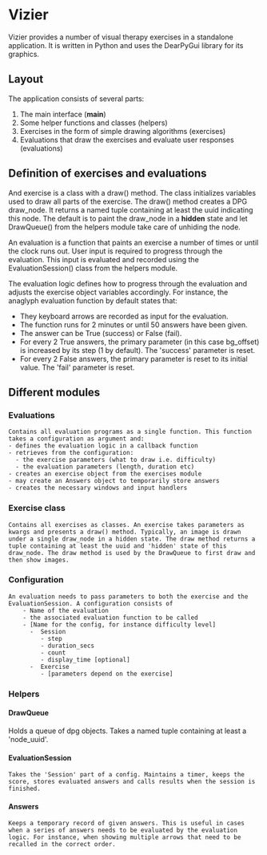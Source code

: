 # Vizier
Vizier provides a number of visual therapy exercises in a standalone application. It is written in Python and uses the DearPyGui library for its graphics.

## Layout
The application consists of several parts:

1. The main interface (__main__)
2. Some helper functions and classes (helpers)
3. Exercises in the form of simple drawing algorithms (exercises)
4. Evaluations that draw the exercises and evaluate user responses (evaluations)

## Definition of exercises and evaluations
And exercise is a class with a draw() method. The class initializes variables used to draw all parts of the exercise. The draw() method creates a DPG draw_node. It returns a named tuple containing at least the uuid indicating this node. The default is to paint the draw_node in a **hidden** state and let DrawQueue() from the helpers module take care of unhiding the node.

An evaluation is a function that paints an exercise a number of times or until the clock runs out. User input is required to progress through the evaluation. This input is evaluated and recorded using the EvaluationSession() class from the helpers module. 

The evaluation logic defines how to progress through the evaluation and adjusts the exercise object variables accordingly. For instance, the anaglyph evaluation function by default states that:

 - They keyboard arrows are recorded as input for the evaluation.
 - The function runs for 2 minutes or until 50 answers have been given.
 - The answer can be True (success) or False (fail).
 - For every 2 True answers, the primary parameter (in this case bg_offset) is increased by its step (1 by default). The 'success' parameter is reset.
 - For every 2 False answers, the primary parameter is reset to its initial value. The 'fail' parameter is reset.
 
## Different modules
### Evaluations
    Contains all evaluation programs as a single function. This function takes a configuration as argument and:
    - defines the evaluation logic in a callback function
    - retrieves from the configuration:
      - the exercise parameters (what to draw i.e. difficulty)
      - the evaluation parameters (length, duration etc)
    - creates an exercise object from the exercises module
    - may create an Answers object to temporarily store answers
    - creates the necessary windows and input handlers 
### Exercise class
    Contains all exercises as classes. An exercise takes parameters as kwargs and presents a draw() method. Typically, an image is drawn under a single draw_node in a hidden state. The draw method returns a tuple containing at least the uuid and 'hidden' state of this draw_node. The draw method is used by the DrawQueue to first draw and then show images. 
### Configuration
    An evaluation needs to pass parameters to both the exercise and the EvaluationSession. A configuration consists of
        - Name of the evaluation
        - the associated evaluation function to be called
        - [Name for the config, for instance difficulty level]
          -  Session
             - step
             - duration_secs
             - count
             - display_time [optional]
          -  Exercise
             - [parameters depend on the exercise]
### Helpers
#### DrawQueue
   Holds a queue of dpg objects. Takes a named tuple containing at least a 'node_uuid'.
   
#### EvaluationSession
    Takes the 'Session' part of a config. Maintains a timer, keeps the score, stores evaluated answers and calls results when the session is finished.

#### Answers
    Keeps a temporary record of given answers. This is useful in cases when a series of answers needs to be evaluated by the evaluation logic. For instance, when showing multiple arrows that need to be recalled in the correct order. 
